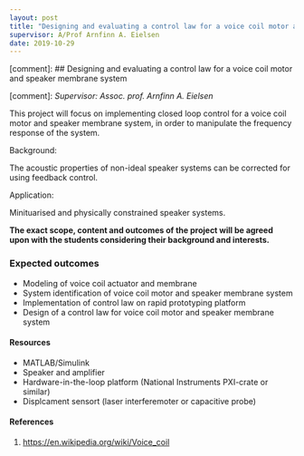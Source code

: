 ```yaml
---
layout: post
title: "Designing and evaluating a control law for a voice coil motor and speaker membrane system"
supervisor: A/Prof Arnfinn A. Eielsen
date: 2019-10-29
---
```


[comment]: ## Designing and evaluating a control law for a voice coil motor and speaker membrane system

[comment]: *Supervisor: Assoc. prof. Arnfinn A. Eielsen*

This project will focus on implementing closed loop control for a voice coil motor and speaker membrane system, in order to manipulate the frequency response of the system. 

Background:

The acoustic properties of non-ideal speaker systems can be corrected for using feedback control.

Application:

Minituarised and physically constrained speaker systems.

**The exact scope, content and outcomes of the project will be agreed upon with the students considering their background and interests.**

### Expected outcomes
- Modeling of voice coil actuator and membrane
- System identification of voice coil motor and speaker membrane system
- Implementation of control law on rapid prototyping platform
- Design of a control law for voice coil motor and speaker membrane system


#### Resources
- MATLAB/Simulink
- Speaker and amplifier
- Hardware-in-the-loop platform (National Instruments PXI-crate or similar)
- Displcament sensort (laser interferemoter or capacitive probe)

#### References
1. https://en.wikipedia.org/wiki/Voice_coil



